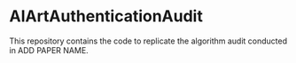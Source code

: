 # AIArtAuthenticationAudit
This repository contains the code to replicate the algorithm audit conducted in ADD PAPER NAME.
